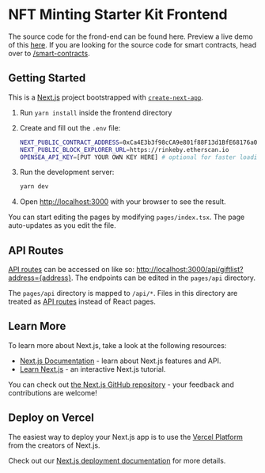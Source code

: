 # NFT Minting Starter Kit Frontend

The source code for the frond-end can be found here. Preview a live demo of this [here](https://nft-minting-starter-kit.vercel.app/). If you are looking for the source code for smart contracts, head over to [/smart-contracts](/smart-contracts/).

## Getting Started

This is a [Next.js](https://nextjs.org/) project bootstrapped with [`create-next-app`](https://github.com/vercel/next.js/tree/canary/packages/create-next-app).

1. Run `yarn install` inside the frontend directory
2. Create and fill out the `.env` file:
   ```bash
   NEXT_PUBLIC_CONTRACT_ADDRESS=0xCa4E3b3f98cCA9e801f88F13d1BfE68176a03dFA # modify with your own deployed contract address
   NEXT_PUBLIC_BLOCK_EXPLORER_URL=https://rinkeby.etherscan.io
   OPENSEA_API_KEY=[PUT YOUR OWN KEY HERE] # optional for faster loading
   ```
3. Run the development server:

   ```bash
   yarn dev
   ```

4. Open [http://localhost:3000](http://localhost:3000) with your browser to see the result.

You can start editing the pages by modifying `pages/index.tsx`. The page auto-updates as you edit the file.

## API Routes

[API routes](https://nextjs.org/docs/api-routes/introduction) can be accessed on like so: [http://localhost:3000/api/giftlist?address={address}](http://localhost:3000/api/giftlist?address=0x0). The endpoints can be edited in the `pages/api` directory.

The `pages/api` directory is mapped to `/api/*`. Files in this directory are treated as [API routes](https://nextjs.org/docs/api-routes/introduction) instead of React pages.

## Learn More

To learn more about Next.js, take a look at the following resources:

- [Next.js Documentation](https://nextjs.org/docs) - learn about Next.js features and API.
- [Learn Next.js](https://nextjs.org/learn) - an interactive Next.js tutorial.

You can check out [the Next.js GitHub repository](https://github.com/vercel/next.js/) - your feedback and contributions are welcome!

## Deploy on Vercel

The easiest way to deploy your Next.js app is to use the [Vercel Platform](https://vercel.com/new?utm_medium=default-template&filter=next.js&utm_source=create-next-app&utm_campaign=create-next-app-readme) from the creators of Next.js.

Check out our [Next.js deployment documentation](https://nextjs.org/docs/deployment) for more details.
